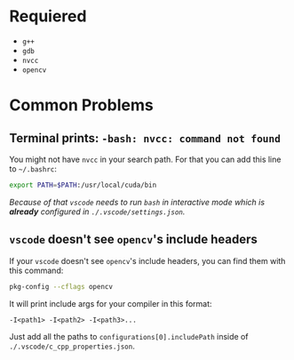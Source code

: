 # Requiered
 * `g++`
 * `gdb`
 * `nvcc`
 * `opencv`
# Common Problems
## Terminal prints: `-bash: nvcc: command not found`
You might not have `nvcc` in your search path. For that you can add this line to `~/.bashrc`:
```bash
export PATH=$PATH:/usr/local/cuda/bin
```
_Because of that  `vscode` needs to run `bash` in interactive mode which is **already** configured in `./.vscode/settings.json`._

## `vscode` doesn't see `opencv`'s include headers
If your `vscode` doesn't see `opencv`'s include headers, you can find them with this command:
```bash
pkg-config --cflags opencv
```
It will print include args for your compiler in this format:
```
-I<path1> -I<path2> -I<path3>...
```
Just add all the paths to `configurations[0].includePath` inside of `./.vscode/c_cpp_properties.json`.